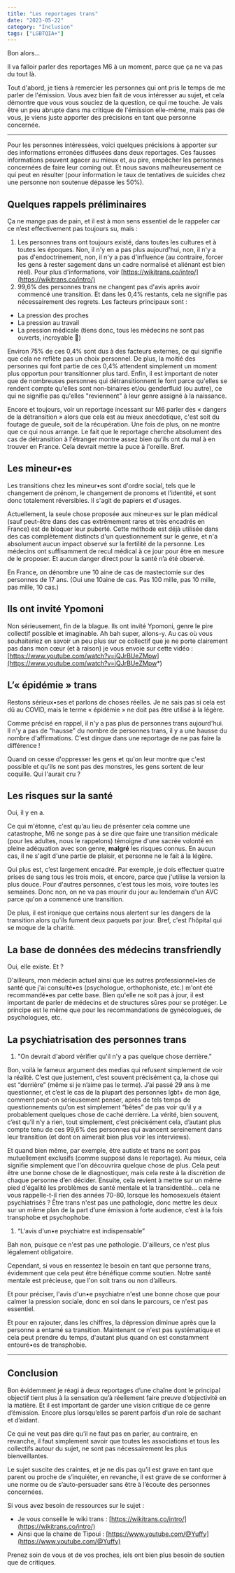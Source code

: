 ```yaml
---
title: "Les reportages trans"
date: "2023-05-22"
category: "Inclusion"
tags: ["LGBTQIA+"]
---
```


Bon alors...

Il va falloir parler des reportages M6 à un moment, parce que ça ne va pas du tout là.

Tout d'abord, je tiens à remercier les personnes qui ont pris le temps de me 
parler de l'émission.  Vous avez bien fait de vous intéresser au sujet, et 
cela démontre que vous vous souciez de la question, ce qui me touche. Je vais être un peu abrupte dans ma critique de l'émission elle-même, mais pas de vous, je viens juste apporter des précisions en tant que personne concernée.

---

Pour les personnes intéressées, voici quelques précisions à apporter sur des informations erronées diffusées dans deux reportages. Ces fausses informations peuvent agacer au mieux et, au pire, empêcher les personnes concernées de faire leur coming out. Et nous savons malheureusement ce qui peut en résulter (pour information le taux de tentatives de suicides chez une personne non soutenue dépasse les 50%).

## Quelques rappels préliminaires

Ça ne mange pas de pain, et il est à mon sens essentiel de le rappeler car ce n’est effectivement pas toujours su, mais :

1. Les personnes trans ont toujours existé, dans toutes les cultures et à toutes les époques. Non, il n'y en a pas plus aujourd'hui, non, il n'y a pas d'endoctrinement, non, il n'y a pas d'influence (au contraire, forcer les gens à rester sagement dans un cadre normalisé et aliénant est bien réel). Pour plus d'informations, voir [https://wikitrans.co/intro/](https://wikitrans.co/intro/)
2. 99,6% des personnes trans ne changent pas d'avis après avoir commencé une transition. Et dans les 0,4% restants, cela ne signifie pas nécessairement des regrets. Les facteurs principaux sont :
  - La pression des proches
  - La pression au travail
  - La pression médicale (tiens donc, tous les médecins ne sont pas ouverts, incroyable 🤡)

   Environ 75% de ces 0,4% sont dus à des facteurs externes, ce qui signifie que cela ne reflète pas un choix personnel. De plus, la moitié des personnes qui font partie de ces 0,4% attendent simplement un moment plus opportun pour transitionner plus tard. Enfin, il est important de noter que de nombreuses personnes qui détransitionnent le font parce qu'elles se rendent compte qu'elles sont non-binaires et/ou genderfluid (ou autre), ce qui ne signifie pas qu'elles "reviennent" à leur genre assigné à la naissance.

   Encore et toujours, voir un reportage incessant sur M6 parler des « dangers de la détransition » alors que cela est au mieux anecdotique, c'est soit du foutage de gueule, soit de la récupération. Une fois de plus, on ne montre que ce qui nous arrange. Le fait que le reportage cherche absolument des cas de détransition à l'étranger montre assez bien qu'ils ont du mal à en trouver en France. Cela devrait mettre la puce à l'oreille. Bref.


## Les mineur•es

Les transitions chez les mineur•es sont d'ordre social, tels que le changement de prénom, le changement de pronoms et l'identité, et sont donc totalement réversibles. Il s'agit de papiers et d'usages.

Actuellement, la seule chose proposée aux mineur·es sur le plan médical (sauf peut-être dans des cas extrêmement rares et très encadrés en France) est de bloquer leur puberté. Cette méthode est déjà utilisée dans des cas complètement distincts d'un questionnement sur le genre, et n'a absolument aucun impact observé sur la fertilité de la personne. Les médecins ont suffisamment de recul médical à ce jour pour être en mesure de le proposer. Et aucun danger direct pour la santé n’a été observé.

En France, on dénombre une 10 aine de cas de mastectomie sur des personnes de 17 ans. (Oui une 10aine de cas. Pas 100 mille, pas 10 mille, pas mille, 10 cas.)

## Ils ont invité Ypomoni

Non sérieusement, fin de la blague. Ils ont invité Ypomoni, genre le pire collectif possible et imaginable. Ah bah super, allons-y. Au cas où vous souhaiteriez en savoir un peu plus sur ce collectif que je ne porte clairement pas dans mon cœur (et à raison) je vous envoie sur cette vidéo : [https://www.youtube.com/watch?v=jQJrBUeZMpw](https://www.youtube.com/watch?v=jQJrBUeZMpw*)

## L’« épidémie » trans

Restons sérieux•ses et parlons de choses réelles. Je ne sais pas si cela est dû au COVID, mais le terme « épidémie » ne doit pas être utilisé à la légère.

Comme précisé en rappel, il n'y a pas plus de personnes trans aujourd'hui. Il n'y a pas de "hausse" du nombre de personnes trans, il y a une hausse du nombre d'affirmations. C'est dingue dans une reportage de ne pas faire la différence !

Quand on cesse d'oppresser les gens et qu'on leur montre que c'est possible et qu'ils ne sont pas des monstres, les gens sortent de leur coquille. Qui l'aurait cru ?

## Les risques sur la santé

Oui, il y en a.

Ce qui m'étonne, c'est qu'au lieu de présenter cela comme une catastrophe, M6 ne songe pas à se dire que faire une transition médicale (pour les adultes, nous le rappelons) témoigne d'une sacrée volonté en pleine adéquation avec son genre, **malgré** les risques connus. En aucun cas, il ne s'agit d'une partie de plaisir, et personne ne le fait à la légère.

Qui plus est, c’est largement encadré. Par exemple, je dois effectuer quatre prises de sang tous les trois mois, et encore, parce que j'utilise la version la plus douce. Pour d'autres personnes, c'est tous les mois, voire toutes les semaines. Donc non, on ne va pas mourir du jour au lendemain d'un AVC parce qu'on a commencé une transition.

De plus, il est ironique que certains nous alertent sur les dangers de la transition alors qu'ils fument deux paquets par jour. Bref, c'est l'hôpital qui se moque de la charité.

## La base de données des médecins transfriendly

Oui, elle existe. Et ?

D'ailleurs, mon médecin actuel ainsi que les autres professionnel•les de santé que j'ai consulté•es (psychologue, orthophoniste, etc.) m'ont été recommandé•es par cette base. Bien qu'elle ne soit pas à jour, il est important de parler de médecins et de structures sûres pour se protéger. Le principe est le même que pour les recommandations de gynécologues, de psychologues, etc.

## La psychiatrisation des personnes trans

1. "On devrait d'abord vérifier qu'il n'y a pas quelque chose derrière.”

Bon, voilà le fameux argument des medias qui refusent simplement de voir la réalité. C’est que justement, c’est souvent précisément ça, la chose qui est “derrière” (même si je n’aime pas le terme). J’ai passé 29 ans à me questionner, et c’est le cas de la plupart des personnes lgbt+ de mon âge, comment peut-on sérieusement penser, après de tels temps de questionnements qu’on est simplement “bêtes” de pas voir qu’il y a probablement quelques chose de caché derrière. La vérité, bien souvent, c’est qu’il n’y a rien, tout simplement, c’est précisément cela, d’autant plus compte tenu de ces 99,6% des personnes qui avancent sereinement dans leur transition (et dont on aimerait bien plus voir les interviews).

Et quand bien même, par exemple, être autiste et trans ne sont pas mutuellement exclusifs (comme supposé dans le reportage). Au mieux, cela signifie simplement que l'on découvrira quelque chose de plus. Cela peut être une bonne chose de le diagnostiquer, mais cela reste à la discrétion de chaque personne d’en décider. Ensuite, cela revient à mettre sur un même pied d'égalité les problèmes de santé mentale et la transidentité... cela ne vous rappelle-t-il rien des années 70-80, lorsque les homosexuels étaient psychiatrisés ? Être trans n'est pas une pathologie, donc mettre les deux sur un même plan de la part d’une émission à forte audience, c’est à la fois transphobe et psychophobe.

1. “L'avis d'un•e psychiatre est indispensable”

Bah non, puisque ce n'est pas une pathologie. D'ailleurs, ce n'est plus légalement obligatoire.

Cependant, si vous en ressentez le besoin en tant que personne trans, évidemment que cela peut être bénéfique comme soutien. Notre santé mentale est précieuse, que l'on soit trans ou non d’ailleurs.

Et pour préciser, l'avis d'un•e psychiatre n'est une bonne chose que pour 
calmer la pression sociale, donc en soi dans le parcours, ce n'est pas 
essentiel.

Et pour en rajouter, dans les chiffres, la dépression diminue après que la 
personne a entamé sa transition. Maintenant ce n'est pas systématique et 
cela peut prendre du temps, d'autant plus quand on est constamment 
entouré•es de transphobie.

---

## Conclusion

Bon évidemment je réagi à deux reportages d’une chaîne dont le principal objectif tient plus à la sensation qu’à réellement faire preuve d’objectivité en la matière. Et il est important de garder une vision critique de ce genre d’émission. Encore plus lorsqu’elles se parent parfois d’un role de sachant et d’aidant.

Ce qui ne veut pas dire qu’il ne faut pas en parler, au contraire, en revanche, il faut simplement savoir que toutes les associations et tous les collectifs autour du sujet, ne sont pas nécessairement les plus bienveillantes.

Le sujet suscite des craintes, et je ne dis pas qu’il est grave en tant que parent ou proche de s’inquiéter, en revanche, il est grave de se conformer à une norme ou de s’auto-persuader sans être à l’écoute des personnes concernées.

Si vous avez besoin de ressources sur le sujet :

- Je vous conseille le wiki trans : [https://wikitrans.co/intro/](https://wikitrans.co/intro/)
- Ainsi que la chaine de Tipoui : [https://www.youtube.com/@Yuffy](https://www.youtube.com/@Yuffy)

Prenez soin de vous et de vos proches, iels ont bien plus besoin de soutien que de critiques.

